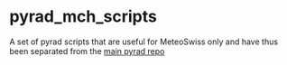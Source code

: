 # pyrad_mch_scripts
A set of pyrad scripts that are useful for MeteoSwiss only and have thus been separated from the  [main pyrad repo ](https://github.com/MeteoSwiss "main pyrad repo") 
